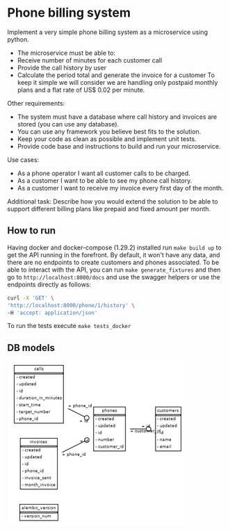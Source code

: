 # Phone billing system

Implement a very simple phone billing system as a microservice using python.
- The microservice must be able to:
- Receive number of minutes for each customer call
- Provide the call history by user
- Calculate the period total and generate the invoice for a customer
To keep it simple we will consider we are handling only postpaid monthly plans and a flat rate of US$
0.02 per minute.

Other requirements:
- The system must have a database where call history and invoices are stored (you can use any
database).
- You can use any framework you believe best fits to the solution.
- Keep your code as clean as possible and implement unit tests.
- Provide code base and instructions to build and run your microservice.

Use cases:
- As a phone operator I want all customer calls to be charged.
- As a customer I want to be able to see my phone call history.
- As a customer I want to receive my invoice every first day of the month.

Additional task:
Describe how you would extend the solution to be able to support different billing plans like prepaid and
fixed amount per month.

## How to run

Having docker and docker-compose (1.29.2) installed run `make build up` to get the API running in the forefront.
By default, it won't have any data, and there are no endpoints to create customers and phones associated.
To be able to interact with the API, you can run `make generate_fixtures` and then go to `http://localhost:8000/docs` and use
the swagger helpers or use the endpoints directly as follows:

```bash 
curl -X 'GET' \
'http://localhost:8000/phone/1/history' \
-H 'accept: application/json'
```

To run the tests execute `make tests_docker`

## DB models

![DB entity-relation diagram](./bin/db_entities.png)